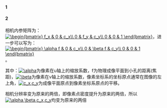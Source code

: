 #### 1

#### 2
相机内参矩阵为：<a href="https://www.codecogs.com/eqnedit.php?latex=\begin{bmatrix}&space;f_x&space;&&space;0&space;&&space;c_x\\&space;0&space;&&space;f_y&space;&&space;c_y\\&space;0&space;&&space;0&space;&&space;1&space;\end{bmatrix}" target="_blank"><img src="https://latex.codecogs.com/gif.latex?\begin{bmatrix}&space;f_x&space;&&space;0&space;&&space;c_x\\&space;0&space;&&space;f_y&space;&&space;c_y\\&space;0&space;&&space;0&space;&&space;1&space;\end{bmatrix}" title="\begin{bmatrix} f_x & 0 & c_x\\ 0 & f_y & c_y\\ 0 & 0 & 1 \end{bmatrix}" /></a>，进一步可以写为：<a href="https://www.codecogs.com/eqnedit.php?latex=\begin{bmatrix}&space;\alpha&space;f&space;&&space;0&space;&&space;c_x\\&space;0&space;&&space;\beta&space;f&space;&&space;c_y\\&space;0&space;&&space;0&space;&&space;1&space;\end{bmatrix}" target="_blank"><img src="https://latex.codecogs.com/gif.latex?\begin{bmatrix}&space;\alpha&space;f&space;&&space;0&space;&&space;c_x\\&space;0&space;&&space;\beta&space;f&space;&&space;c_y\\&space;0&space;&&space;0&space;&&space;1&space;\end{bmatrix}" title="\begin{bmatrix} \alpha f & 0 & c_x\\ 0 & \beta f & c_y\\ 0 & 0 & 1 \end{bmatrix}" /></a>。

其中：<a href="https://www.codecogs.com/eqnedit.php?latex=\alpha" target="_blank"><img src="https://latex.codecogs.com/gif.latex?\alpha" title="\alpha" /></a>为像素在u轴上的缩放系数，f为物理成像平面到小孔的距离(焦距)，<a href="https://www.codecogs.com/eqnedit.php?latex=\beta" target="_blank"><img src="https://latex.codecogs.com/gif.latex?\beta" title="\beta" /></a>为像素在v轴上的缩放系数，像素坐标系的坐标原点通常在图像的左上角，<a href="https://www.codecogs.com/eqnedit.php?latex=c_x,c_y" target="_blank"><img src="https://latex.codecogs.com/gif.latex?c_x,c_y" title="c_x,c_y" /></a>为成像平面原点到像素坐标系原点的平移。

相机分辨率变为原来的两倍，即像素点密度提升为原来的两倍，所以<a href="https://www.codecogs.com/eqnedit.php?latex=\alpha,\beta,c_x,c_y" target="_blank"><img src="https://latex.codecogs.com/gif.latex?\alpha,\beta,c_x,c_y" title="\alpha,\beta,c_x,c_y" /></a>均变为原来的两倍
